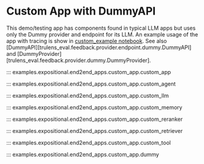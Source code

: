 # Custom App with DummyAPI

This demo/testing app has components found in typical LLM apps but uses only the
Dummy provider and endpoint for its LLM. An example usage of the app with
tracing is show in [custom_example
notebook](/trulens_eval/getting_started/quickstarts/custom_example). See also
[DummyAPI][trulens_eval.feedback.provider.endpoint.dummy.DummyAPI] and
[DummyProvider][trulens_eval.feedback.provider.dummy.DummyProvider].

::: examples.expositional.end2end_apps.custom_app.custom_app

::: examples.expositional.end2end_apps.custom_app.custom_agent

::: examples.expositional.end2end_apps.custom_app.custom_llm

::: examples.expositional.end2end_apps.custom_app.custom_memory

::: examples.expositional.end2end_apps.custom_app.custom_reranker

::: examples.expositional.end2end_apps.custom_app.custom_retriever

::: examples.expositional.end2end_apps.custom_app.custom_tool

::: examples.expositional.end2end_apps.custom_app.dummy